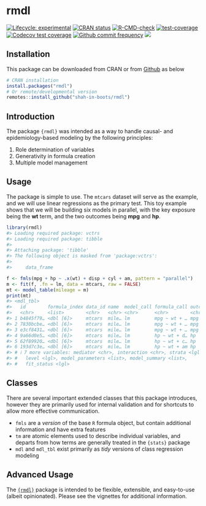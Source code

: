 
<!-- README.md is generated from README.Rmd. Please edit that file -->

# rmdl

<!-- badges: start -->

[![Lifecycle:
experimental](https://img.shields.io/badge/lifecycle-experimental-orange.svg)](https://lifecycle.r-lib.org/articles/stages.html#experimental)
[![CRAN
status](https://www.r-pkg.org/badges/version/rmdl)](https://CRAN.R-project.org/package=rmdl)
[![R-CMD-check](https://github.com/shah-in-boots/rmdl/actions/workflows/R-CMD-check.yaml/badge.svg)](https://github.com/shah-in-boots/rmdl/actions/workflows/R-CMD-check.yaml)
[![test-coverage](https://github.com/shah-in-boots/rmdl/actions/workflows/test-coverage.yaml/badge.svg)](https://github.com/shah-in-boots/rmdl/actions/workflows/test-coverage.yaml)
[![Codecov test
coverage](https://codecov.io/gh/shah-in-boots/rmdl/branch/main/graph/badge.svg)](https://app.codecov.io/gh/shah-in-boots/rmdl?branch=main)
[![Github commit
frequency](https://img.shields.io/github/commit-activity/w/shah-in-boots/rmdl)](https://github.com/shah-in-boots/rmdl/graphs/commit-activity)
[![](http://cranlogs.r-pkg.org/badges/grand-total/rmdl?color=blue)](https://cran.r-project.org/package=rmdl)
<!-- badges: end -->

## Installation

This package can be downloaded from CRAN or from
[Github](https://github.com/shah-in-boots/rmdl) as below

``` r
# CRAN installation
install.packages("rmdl")
# Or remote/developmental version
remotes::install_github("shah-in-boots/rmdl")
```

## Introduction

The package `{rmdl}` was intended as a way to handle causal- and
epidemiology-based modeling by the following principles:

1.  Role determination of variables
2.  Generativity in formula creation
3.  Multiple model management

## Usage

The package is simple to use. The `mtcars` dataset will serve as the
example, and we will use linear regressions as the primary test. This
toy example shows that we will be building six models in parallel, with
the key exposure being the **wt** term, and the two outcomes being
**mpg** and **hp**.

``` r
library(rmdl)
#> Loading required package: vctrs
#> Loading required package: tibble
#> 
#> Attaching package: 'tibble'
#> The following object is masked from 'package:vctrs':
#> 
#>     data_frame

f <- fmls(mpg + hp ~ .x(wt) + disp + cyl + am, pattern = "parallel")
m <- fit(f, .fn = lm, data = mtcars, raw = FALSE)
mt <- model_table(mileage = m)
print(mt)
#> <mdl_tbl>
#>   id        formula_index data_id name  model_call formula_call outcome exposure
#>   <chr>     <list>        <chr>   <chr> <chr>      <chr>        <chr>   <chr>   
#> 1 b4845f79… <dbl [6]>     mtcars  mile… lm         mpg ~ wt + … mpg     wt      
#> 2 7830bcbe… <dbl [6]>     mtcars  mile… lm         mpg ~ wt + … mpg     wt      
#> 3 e3cf8431… <dbl [6]>     mtcars  mile… lm         mpg ~ wt + … mpg     wt      
#> 4 9a66d0e5… <dbl [6]>     mtcars  mile… lm         hp ~ wt + d… hp      wt      
#> 5 62f89920… <dbl [6]>     mtcars  mile… lm         hp ~ wt + c… hp      wt      
#> 6 193d7c3e… <dbl [6]>     mtcars  mile… lm         hp ~ wt + am hp      wt      
#> # ℹ 7 more variables: mediator <chr>, interaction <chr>, strata <lgl>,
#> #   level <lgl>, model_parameters <list>, model_summary <list>,
#> #   fit_status <lgl>
```

## Classes

There are several important extended classes that this package
introduces, however they are primarily used for internal validation and
for shortcuts to allow more effective communication.

- `fmls` are a *version* of the base `R` formula object, but contain
  additional information and have extra features
- `tm` are atomic elements used to describe individual variables, and
  departs from how terms are generally treated in the `{stats}` package
- `mdl` and `mdl_tbl` exist primarily as *tidy* versions of class
  regression modeling

## Advanced Usage

The [`{rmdl}`](https://cran.r-project.org/package=rmdl) package is
intended to be flexible, extensible, and easy-to-use (albeit
opinionated). Please see the vignettes for additional information.
